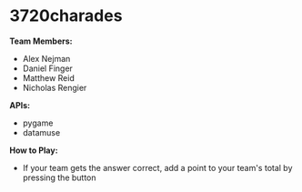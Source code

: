 # 3720charades

**Team Members:**
- Alex Nejman
- Daniel Finger
- Matthew Reid
- Nicholas Rengier

**APIs:**
- pygame
- datamuse

**How to Play:**
- If your team gets the answer correct, add a point to your team's total by pressing the button
